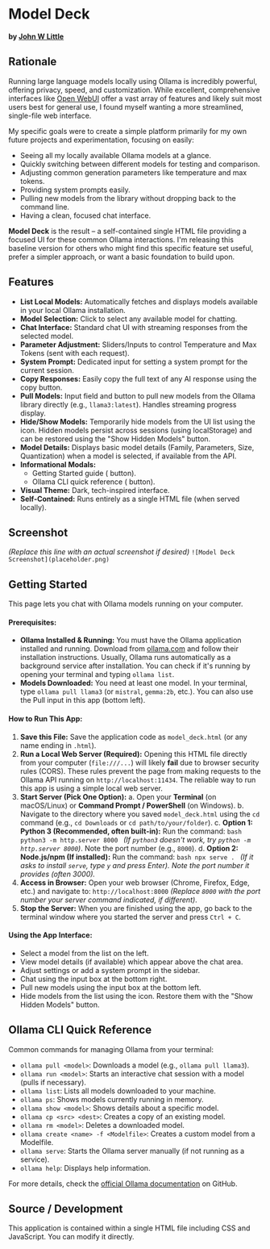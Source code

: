 # Model Deck

**by [John W Little](https://johnwlittle.com)**

## Rationale

Running large language models locally using Ollama is incredibly powerful, offering privacy, speed, and customization. While excellent, comprehensive interfaces like [Open WebUI](https://github.com/open-webui/open-webui) offer a vast array of features and likely suit most users best for general use, I found myself wanting a more streamlined, single-file web interface.

My specific goals were to create a simple platform primarily for my own future projects and experimentation, focusing on easily:

* Seeing all my locally available Ollama models at a glance.
* Quickly switching between different models for testing and comparison.
* Adjusting common generation parameters like temperature and max tokens.
* Providing system prompts easily.
* Pulling new models from the library without dropping back to the command line.
* Having a clean, focused chat interface.

**Model Deck** is the result – a self-contained single HTML file providing a focused UI for these common Ollama interactions. I'm releasing this baseline version for others who might find this specific feature set useful, prefer a simpler approach, or want a basic foundation to build upon.

## Features

* **List Local Models:** Automatically fetches and displays models available in your local Ollama installation.
* **Model Selection:** Click to select any available model for chatting.
* **Chat Interface:** Standard chat UI with streaming responses from the selected model.
* **Parameter Adjustment:** Sliders/Inputs to control Temperature and Max Tokens (sent with each request).
* **System Prompt:** Dedicated input for setting a system prompt for the current session.
* **Copy Responses:** Easily copy the full text of any AI response using the copy button.
* **Pull Models:** Input field and button to pull new models from the Ollama library directly (e.g., `llama3:latest`). Handles streaming progress display.
* **Hide/Show Models:** Temporarily hide models from the UI list using the <i class="fa-solid fa-eye-slash"></i> icon. Hidden models persist across sessions (using localStorage) and can be restored using the "Show Hidden Models" button.
* **Model Details:** Displays basic model details (Family, Parameters, Size, Quantization) when a model is selected, if available from the API.
* **Informational Modals:**
    * Getting Started guide (<i class="fa-solid fa-circle-question"></i> button).
    * Ollama CLI quick reference (<i class="fa-solid fa-terminal"></i> button).
* **Visual Theme:** Dark, tech-inspired interface.
* **Self-Contained:** Runs entirely as a single HTML file (when served locally).

## Screenshot

*(Replace this line with an actual screenshot if desired)*
`![Model Deck Screenshot](placeholder.png)`

## Getting Started

This page lets you chat with Ollama models running on your computer.

#### Prerequisites:

* **Ollama Installed & Running:** You must have the Ollama application installed and running. Download from [ollama.com](https://ollama.com) and follow their installation instructions. Usually, Ollama runs automatically as a background service after installation. You can check if it's running by opening your terminal and typing `ollama list`.
* **Models Downloaded:** You need at least one model. In your terminal, type `ollama pull llama3` (or `mistral`, `gemma:2b`, etc.). You can also use the Pull input in this app (bottom left).

#### How to Run This App:

1.  **Save this File:** Save the application code as `model_deck.html` (or any name ending in `.html`).
2.  **Run a Local Web Server (Required):** Opening this HTML file directly from your computer (`file:///...`) will likely **fail** due to browser security rules (CORS). These rules prevent the page from making requests to the Ollama API running on `http://localhost:11434`. The reliable way to run this app is using a simple local web server.
3.  **Start Server (Pick One Option):**
    a.  Open your **Terminal** (on macOS/Linux) or **Command Prompt / PowerShell** (on Windows).
    b.  Navigate to the directory where you saved `model_deck.html` using the `cd` command (e.g., `cd Downloads` or `cd path/to/your/folder`).
    c.  **Option 1: Python 3 (Recommended, often built-in):**
        Run the command:
        ```bash
        python3 -m http.server 8000
        ```
        *(If `python3` doesn't work, try `python -m http.server 8000`)*. Note the port number (e.g., `8000`).
    d.  **Option 2: Node.js/npm (If installed):**
        Run the command:
        ```bash
        npx serve .
        ```
        *(If it asks to install `serve`, type `y` and press Enter). Note the port number it provides (often 3000).*
4.  **Access in Browser:** Open your web browser (Chrome, Firefox, Edge, etc.) and navigate to:
    `http://localhost:8000`
    *(Replace `8000` with the port number your server command indicated, if different)*.
5.  **Stop the Server:** When you are finished using the app, go back to the terminal window where you started the server and press `Ctrl + C`.

#### Using the App Interface:

* Select a model from the list on the left.
* View model details (if available) which appear above the chat area.
* Adjust settings or add a system prompt in the sidebar.
* Chat using the input box at the bottom right.
* Pull new models using the input box at the bottom left.
* Hide models from the list using the <i class="fa-solid fa-eye-slash"></i> icon. Restore them with the "Show Hidden Models" button.

## Ollama CLI Quick Reference

Common commands for managing Ollama from your terminal:

* `ollama pull <model>`: Downloads a model (e.g., `ollama pull llama3`).
* `ollama run <model>`: Starts an interactive chat session with a model (pulls if necessary).
* `ollama list`: Lists all models downloaded to your machine.
* `ollama ps`: Shows models currently running in memory.
* `ollama show <model>`: Shows details about a specific model.
* `ollama cp <src> <dest>`: Creates a copy of an existing model.
* `ollama rm <model>`: Deletes a downloaded model.
* `ollama create <name> -f <Modelfile>`: Creates a custom model from a Modelfile.
* `ollama serve`: Starts the Ollama server manually (if not running as a service).
* `ollama help`: Displays help information.

For more details, check the [official Ollama documentation](https://github.com/ollama/ollama) on GitHub.

## Source / Development

This application is contained within a single HTML file including CSS and JavaScript. You can modify it directly.

